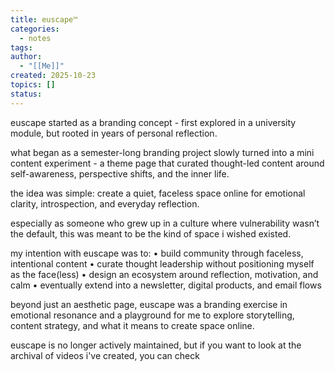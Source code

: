 ```yaml
---
title: euscape™
categories:
  - notes
tags:
author:
  - "[[Me]]"
created: 2025-10-23
topics: []
status:
---
```


euscape started as a branding concept - first explored in a university module, but rooted in years of personal reflection. 

what began as a semester-long branding project slowly turned into a mini content experiment - a theme page that curated thought-led content around self-awareness, perspective shifts, and the inner life.

the idea was simple:
create a quiet, faceless space online for emotional clarity, introspection, and everyday reflection.

especially as someone who grew up in a culture where vulnerability wasn’t the default, this was meant to be the kind of space i wished existed.

my intention with euscape was to:
	•	build community through faceless, intentional content
	•	curate thought leadership without positioning myself as the face(less)
	•	design an ecosystem around reflection, motivation, and calm
	•	eventually extend into a newsletter, digital products, and email flows

beyond just an aesthetic page, euscape was a branding exercise in emotional resonance and a playground for me to explore storytelling, content strategy, and what it means to create space online.

euscape is no longer actively maintained, but if you want to look at the archival of videos i've created, you can check 


